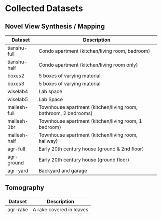 # Collected Datasets

## Novel View Synthesis / Mapping

| Dataset      | Description |
|------------- | ----------- |
| tianshu-full | Condo apartment (kitchen/living room, bedroom) |
| tianshu-half | Condo apartment (kitchen/living room only)
| boxes2       | 5 boxes of varying material |
| boxes3       | 5 boxes of varying material |
| wiselab4     | Lab space |
| wiselab5     | Lab Space |
| mallesh-full | Townhouse apartment (kitchen/living room, bathroom, 2 bedrooms) |
| mallesh-1br  | Townhouse apartment (kitchen/living room, 1 bedroom) |
| mallesh-half | Townhouse apartment (kitchen/living room, hallway) |
| agr-full     | Early 20th century house (ground & 2nd floor) |
| agr-ground   | Early 20th century house (ground floor) |
| agr-yard     | Backyard and garage |

## Tomography

| Dataset      | Description |
|------------- | ----------- |
| agr-rake     | A rake covered in leaves |